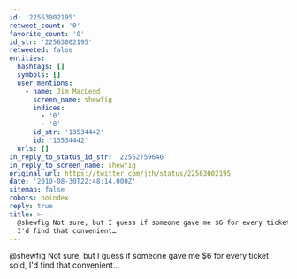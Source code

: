 ```yaml
---
id: '22563002195'
retweet_count: '0'
favorite_count: '0'
id_str: '22563002195'
retweeted: false
entities:
  hashtags: []
  symbols: []
  user_mentions:
    - name: Jim MacLeod
      screen_name: shewfig
      indices:
        - '0'
        - '8'
      id_str: '13534442'
      id: '13534442'
  urls: []
in_reply_to_status_id_str: '22562759646'
in_reply_to_screen_name: shewfig
original_url: https://twitter.com/jth/status/22563002195
date: '2010-08-30T22:48:14.000Z'
sitemap: false
robots: noindex
reply: true
title: >-
  @shewfig Not sure, but I guess if someone gave me $6 for every ticket sold,
  I'd find that convenient…
---
```


@shewfig Not sure, but I guess if someone gave me $6 for every ticket sold, I'd find that convenient...